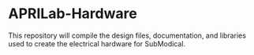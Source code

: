 # APRILab-Hardware

This repository will compile the design files, documentation, and libraries used to create the electrical hardware for SubModical.
